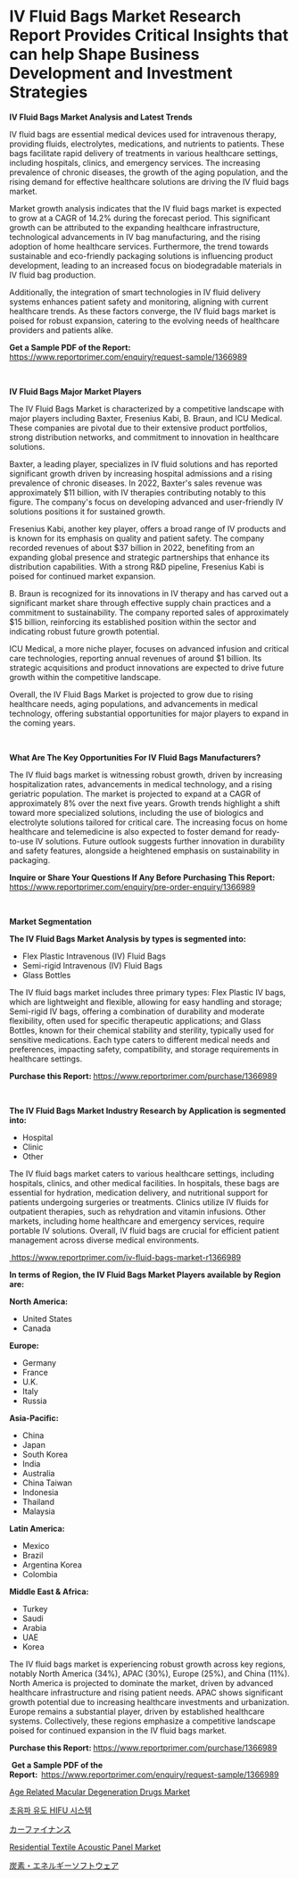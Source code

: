 <p><h1>IV Fluid Bags Market Research Report Provides Critical Insights that can help Shape Business Development and Investment Strategies</h1></p><p><strong>IV Fluid Bags Market Analysis and Latest Trends</strong></p>
<p><p>IV fluid bags are essential medical devices used for intravenous therapy, providing fluids, electrolytes, medications, and nutrients to patients. These bags facilitate rapid delivery of treatments in various healthcare settings, including hospitals, clinics, and emergency services. The increasing prevalence of chronic diseases, the growth of the aging population, and the rising demand for effective healthcare solutions are driving the IV fluid bags market.</p><p>Market growth analysis indicates that the IV fluid bags market is expected to grow at a CAGR of 14.2% during the forecast period. This significant growth can be attributed to the expanding healthcare infrastructure, technological advancements in IV bag manufacturing, and the rising adoption of home healthcare services. Furthermore, the trend towards sustainable and eco-friendly packaging solutions is influencing product development, leading to an increased focus on biodegradable materials in IV fluid bag production. </p><p>Additionally, the integration of smart technologies in IV fluid delivery systems enhances patient safety and monitoring, aligning with current healthcare trends. As these factors converge, the IV fluid bags market is poised for robust expansion, catering to the evolving needs of healthcare providers and patients alike.</p></p>
<p><strong>Get a Sample PDF of the Report:&nbsp;</strong> <a href="https://www.reportprimer.com/enquiry/request-sample/1366989">https://www.reportprimer.com/enquiry/request-sample/1366989</a></p>
<p>&nbsp;</p>
<p><strong>IV Fluid Bags Major Market Players</strong></p>
<p><p>The IV Fluid Bags Market is characterized by a competitive landscape with major players including Baxter, Fresenius Kabi, B. Braun, and ICU Medical. These companies are pivotal due to their extensive product portfolios, strong distribution networks, and commitment to innovation in healthcare solutions.</p><p>Baxter, a leading player, specializes in IV fluid solutions and has reported significant growth driven by increasing hospital admissions and a rising prevalence of chronic diseases. In 2022, Baxter's sales revenue was approximately $11 billion, with IV therapies contributing notably to this figure. The company's focus on developing advanced and user-friendly IV solutions positions it for sustained growth.</p><p>Fresenius Kabi, another key player, offers a broad range of IV products and is known for its emphasis on quality and patient safety. The company recorded revenues of about $37 billion in 2022, benefiting from an expanding global presence and strategic partnerships that enhance its distribution capabilities. With a strong R&D pipeline, Fresenius Kabi is poised for continued market expansion.</p><p>B. Braun is recognized for its innovations in IV therapy and has carved out a significant market share through effective supply chain practices and a commitment to sustainability. The company reported sales of approximately $15 billion, reinforcing its established position within the sector and indicating robust future growth potential.</p><p>ICU Medical, a more niche player, focuses on advanced infusion and critical care technologies, reporting annual revenues of around $1 billion. Its strategic acquisitions and product innovations are expected to drive future growth within the competitive landscape.</p><p>Overall, the IV Fluid Bags Market is projected to grow due to rising healthcare needs, aging populations, and advancements in medical technology, offering substantial opportunities for major players to expand in the coming years.</p></p>
<p>&nbsp;</p>
<p><strong>What Are The Key Opportunities For IV Fluid Bags Manufacturers?</strong></p>
<p><p>The IV fluid bags market is witnessing robust growth, driven by increasing hospitalization rates, advancements in medical technology, and a rising geriatric population. The market is projected to expand at a CAGR of approximately 8% over the next five years. Growth trends highlight a shift toward more specialized solutions, including the use of biologics and electrolyte solutions tailored for critical care. The increasing focus on home healthcare and telemedicine is also expected to foster demand for ready-to-use IV solutions. Future outlook suggests further innovation in durability and safety features, alongside a heightened emphasis on sustainability in packaging.</p></p>
<p><strong>Inquire or Share Your Questions If Any Before Purchasing This Report:</strong> <a href="https://www.reportprimer.com/enquiry/pre-order-enquiry/1366989">https://www.reportprimer.com/enquiry/pre-order-enquiry/1366989</a></p>
<p>&nbsp;</p>
<p><strong>Market Segmentation</strong></p>
<p><strong>The IV Fluid Bags Market Analysis by types is segmented into:</strong></p>
<p><ul><li>Flex Plastic Intravenous (IV) Fluid Bags</li><li>Semi-rigid Intravenous (IV) Fluid Bags</li><li>Glass Bottles</li></ul></p>
<p><p>The IV fluid bags market includes three primary types: Flex Plastic IV bags, which are lightweight and flexible, allowing for easy handling and storage; Semi-rigid IV bags, offering a combination of durability and moderate flexibility, often used for specific therapeutic applications; and Glass Bottles, known for their chemical stability and sterility, typically used for sensitive medications. Each type caters to different medical needs and preferences, impacting safety, compatibility, and storage requirements in healthcare settings.</p></p>
<p><strong>Purchase this Report:&nbsp;</strong><a href="https://www.reportprimer.com/purchase/1366989">https://www.reportprimer.com/purchase/1366989</a></p>
<p>&nbsp;</p>
<p><strong>The IV Fluid Bags Market Industry Research by Application is segmented into:</strong></p>
<p><ul><li>Hospital</li><li>Clinic</li><li>Other</li></ul></p>
<p><p>The IV fluid bags market caters to various healthcare settings, including hospitals, clinics, and other medical facilities. In hospitals, these bags are essential for hydration, medication delivery, and nutritional support for patients undergoing surgeries or treatments. Clinics utilize IV fluids for outpatient therapies, such as rehydration and vitamin infusions. Other markets, including home healthcare and emergency services, require portable IV solutions. Overall, IV fluid bags are crucial for efficient patient management across diverse medical environments.</p></p>
<p><a href="https://www.reportprimer.com/iv-fluid-bags-market-r1366989">&nbsp;https://www.reportprimer.com/iv-fluid-bags-market-r1366989</a></p>
<p><strong>In terms of Region, the IV Fluid Bags Market Players available by Region are:</strong></p>
<p>
    <p> <strong> North America: </strong>
        <ul>
            <li>United States</li>
            <li>Canada</li>
        </ul>
        </p> 
    <p> <strong> Europe: </strong>
        <ul>
            <li>Germany</li>
            <li>France</li>
            <li>U.K.</li>
            <li>Italy</li>
            <li>Russia</li>
        </ul>
        </p> 
    <p> <strong> Asia-Pacific: </strong>
        <ul>
            <li>China</li>
            <li>Japan</li>
            <li>South Korea</li>
            <li>India</li>
            <li>Australia</li>
            <li>China Taiwan</li>
            <li>Indonesia</li>
            <li>Thailand</li>
            <li>Malaysia</li>
        </ul>
        </p> 
    <p> <strong> Latin America: </strong>
        <ul>
            <li>Mexico</li>
            <li>Brazil</li>
            <li>Argentina Korea</li>
            <li>Colombia</li>
        </ul>
        </p> 
    <p> <strong> Middle East & Africa: </strong>
        <ul>
            <li>Turkey</li>
            <li>Saudi</li>
            <li>Arabia</li>
            <li>UAE</li>
            <li>Korea</li>
        </ul>
    </p>
    </p>
<p><p>The IV fluid bags market is experiencing robust growth across key regions, notably North America (34%), APAC (30%), Europe (25%), and China (11%). North America is projected to dominate the market, driven by advanced healthcare infrastructure and rising patient needs. APAC shows significant growth potential due to increasing healthcare investments and urbanization. Europe remains a substantial player, driven by established healthcare systems. Collectively, these regions emphasize a competitive landscape poised for continued expansion in the IV fluid bags market.</p></p>
<p><strong>Purchase this Report: </strong><a href="https://www.reportprimer.com/purchase/1366989">https://www.reportprimer.com/purchase/1366989</a></p>
<p>&nbsp;<strong>Get a Sample PDF of the Report:&nbsp;&nbsp;</strong><a href="https://www.reportprimer.com/enquiry/request-sample/1366989">https://www.reportprimer.com/enquiry/request-sample/1366989</a></p>
<p><strong></strong></p>
<p><p><a href="https://www.linkedin.com/pulse/comprehensive-look-product-type-lucentiseyleaavastinsqualamineconerceptlampalizamabothers-9ppre?trackingId=MAjtjgdZR4CqWPQ4NjTYzQ%3D%3D">Age Related Macular Degeneration Drugs Market</a></p><p><a href="https://medium.com/@jasonhill6262/%EC%B4%88%EC%9D%8C%ED%8C%8C-%EC%9C%A0%EB%8F%84-%EA%B3%A0%EA%B0%95%EB%8F%84-%EC%A7%91%EC%86%8D-%EC%B4%88%EC%9D%8C%ED%8C%8C-%EC%8B%9C%EC%8A%A4%ED%85%9C-%EC%8B%9C%EC%9E%A5-2024-2031-%EC%82%B0%EC%97%85-%ED%86%B5%EC%B0%B0%EB%A0%A5-%EB%B0%8F-%ED%88%AC%EC%9E%90-%EA%B8%B0%ED%9A%8C-251273bcff96?postPublishedType=repub">초음파 유도 HIFU 시스템</a></p><p><a href="https://medium.com/@keatonnader2023/%E3%82%B0%E3%83%AD%E3%83%BC%E3%83%90%E3%83%AB%E3%83%9E%E3%83%BC%E3%82%B1%E3%83%83%E3%83%88%E3%83%91%E3%83%AB%E3%82%B9-2024%E5%B9%B4%E3%81%8B%E3%82%892031%E5%B9%B4%E3%81%BE%E3%81%A7%E3%81%AE%E8%87%AA%E5%8B%95%E8%BB%8A%E9%87%91%E8%9E%8D%E5%B8%82%E5%A0%B4%E3%81%AE%E5%8B%95%E5%90%91%E3%81%A8%E6%88%90%E9%95%B7%E5%88%86%E6%9E%90%E3%81%AE%E4%BA%88%E6%B8%AC-429ad307e2fd?postPublishedType=repub">カーファイナンス</a></p><p><a href="https://issuu.com/reportprime-2/docs/residential-textile-acoustic-panel-_76b0b489fc41d8">Residential Textile Acoustic Panel Market</a></p><p><a href="https://medium.com/@keatonnader2023/%E3%82%B0%E3%83%AD%E3%83%BC%E3%83%90%E3%83%AB%E3%81%AA%E7%82%AD%E7%B4%A0%E3%81%8A%E3%82%88%E3%81%B3%E3%82%A8%E3%83%8D%E3%83%AB%E3%82%AE%E3%83%BC%E3%82%BD%E3%83%95%E3%83%88%E3%82%A6%E3%82%A7%E3%82%A2%E5%B8%82%E5%A0%B4%E3%81%AE%E3%83%88%E3%83%AC%E3%83%B3%E3%83%89-2024%E5%B9%B4%E3%81%8B%E3%82%892031%E5%B9%B4%E3%81%BE%E3%81%A7%E3%81%AE%E6%88%90%E9%95%B7%E6%A9%9F%E4%BC%9A%E3%81%A8%E8%AA%B2%E9%A1%8C%E3%81%AB%E9%96%A2%E3%81%99%E3%82%8B%E3%82%A4%E3%83%B3%E3%82%B5%E3%82%A4%E3%83%88-2f273eefef01">炭素・エネルギーソフトウェア</a></p></p>